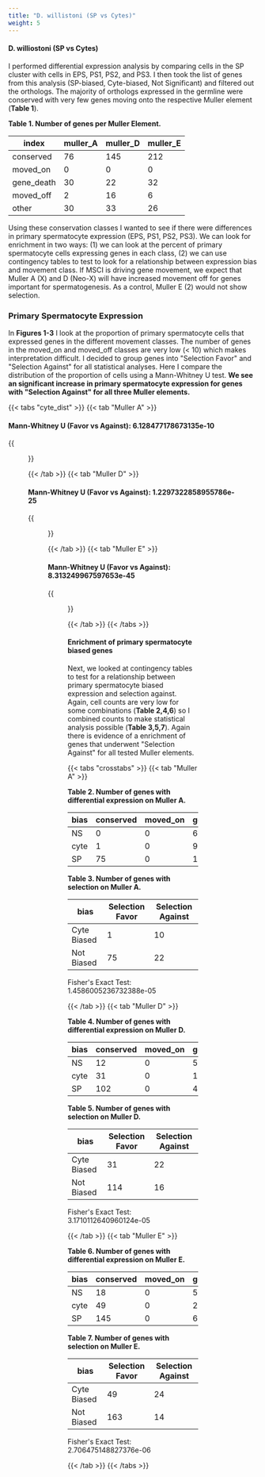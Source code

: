 ```yaml
---
title: "D. willistoni (SP vs Cytes)"
weight: 5
---
```


#### D. williostoni (SP vs Cytes)

I performed differential expression analysis by comparing cells in the SP cluster with cells in EPS, PS1, PS2, and PS3.
I then took the list of genes from this analysis (SP-biased, Cyte-biased, Not Significant) and filtered out the orthologs.
The majority of orthologs expressed in the germline were conserved with very few genes moving onto the respective Muller element (**Table 1**).

**Table 1. Number of genes per Muller Element.**

| index      | muller_A | muller_D | muller_E |
|------------|----------|----------|----------|
| conserved  | 76       | 145      | 212      |
| moved_on   | 0        | 0        | 0        |
| gene_death | 30       | 22       | 32       |
| moved_off  | 2        | 16       | 6        |
| other      | 30       | 33       | 26       |

Using these conservation classes I wanted to see if there were differences in primary spermatocyte expression (EPS, PS1, PS2, PS3).
We can look for enrichment in two ways: (1) we can look at the percent of primary spermatocyte cells expressing genes in each class,
(2) we can use contingency tables to test to look for a relationship between expression bias and movement class.
If MSCI is driving gene movement, we expect that Muller A (X) and D (Neo-X) will have increased movement off for genes important for spermatogenesis.
As a control, Muller E (2) would not show selection.

### Primary Spermatocyte Expression

In **Figures 1-3** I look at the proportion of primary spermatocyte cells that expressed genes in the different movement classes.
The number of genes in the moved_on and moved_off classes are very low (< 10) which makes interpretation difficult.
I decided to group genes into "Selection Favor" and "Selection Against" for all statistical analyses.
Here I compare the distribution of the proportion of cells using a Mann-Whitney U test.
**We see an significant increase in primary spermatocyte expression for genes with "Selection Against" for all three Muller elements.**

{{< tabs "cyte_dist" >}}
{{< tab "Muller A" >}}

#### Mann-Whitney U (Favor vs Against): 6.128477178673135e-10

{{<figure src="../neox_analysis_boxplot_gonia_vs_cytes_dwil_muller_A.svg" width="100%"
caption="<b>Figure 1. Gene movement on/off of Muller element A.</b> ">}}

{{< /tab >}}
{{< tab "Muller D" >}}

#### Mann-Whitney U (Favor vs Against): 1.2297322858955786e-25

{{<figure src="../neox_analysis_boxplot_gonia_vs_cytes_dwil_muller_D.svg" width="100%"
caption="<b>Figure 2. Gene movement on/off of Muller element D.</b>">}}

{{< /tab >}}
{{< tab "Muller E" >}}

#### Mann-Whitney U (Favor vs Against): 8.313249967597653e-45

{{<figure src="../neox_analysis_boxplot_gonia_vs_cytes_dwil_muller_E.svg" width="100%"
caption="<b>Figure 3. Gene movement on/off of Muller element E.</b>">}}

{{< /tab >}}
{{< /tabs >}}

#### Enrichment of primary spermatocyte biased genes

Next, we looked at contingency tables to test for a relationship between primary spermatocyte biased expression and selection against.
Again, cell counts are very low for some combinations (**Table 2,4,6**) so I combined counts to make statistical analysis possible (**Table 3,5,7**).
Again there is evidence of a enrichment of genes that underwent "Selection Against" for all tested Muller elements.

{{< tabs "crosstabs" >}}
{{< tab "Muller A" >}}

**Table 2. Number of genes with differential expression on Muller A.**

| bias | conserved | moved_on | gene_death | moved_off |
|------|-----------|----------|------------|-----------|
| NS   | 0         | 0        | 6          | 0         |
| cyte | 1         | 0        | 9          | 1         |
| SP   | 75        | 0        | 15         | 1         |

**Table 3. Number of genes with selection on Muller A.**

| bias        | Selection Favor | Selection Against |
|-------------|-----------------|-------------------|
| Cyte Biased | 1               | 10                |
| Not Biased  | 75              | 22                |

Fisher's Exact Test: 1.4586005236732388e-05

{{< /tab >}}
{{< tab "Muller D" >}}

**Table 4. Number of genes with differential expression on Muller D.**

| bias | conserved | moved_on | gene_death | moved_off |
|------|-----------|----------|------------|-----------|
| NS   | 12        | 0        | 5          | 4         |
| cyte | 31        | 0        | 13         | 9         |
| SP   | 102       | 0        | 4          | 3         |

**Table 5. Number of genes with selection on Muller D.**

| bias        | Selection Favor | Selection Against |
|-------------|-----------------|-------------------|
| Cyte Biased | 31              | 22                |
| Not Biased  | 114             | 16                |

Fisher's Exact Test: 3.1710112640960124e-05

{{< /tab >}}
{{< tab "Muller E" >}}

**Table 6. Number of genes with differential expression on Muller E.**

| bias | conserved | moved_on | gene_death | moved_off |
|------|-----------|----------|------------|-----------|
| NS   | 18        | 0        | 5          | 2         |
| cyte | 49        | 0        | 21         | 3         |
| SP   | 145       | 0        | 6          | 1         |

**Table 7. Number of genes with selection on Muller E.**

| bias        | Selection Favor | Selection Against |
|-------------|-----------------|-------------------|
| Cyte Biased | 49              | 24                |
| Not Biased  | 163             | 14                |

Fisher's Exact Test: 2.706475148827376e-06

{{< /tab >}}
{{< /tabs >}}
